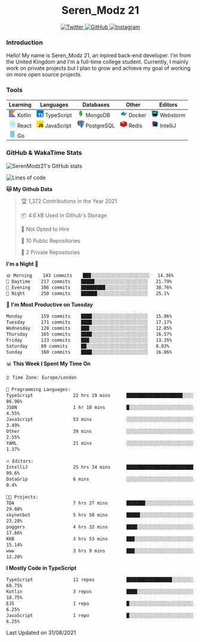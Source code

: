 <div align="center">
  <h1>Seren_Modz 21</h1>
  <a href="https://twitter.com/SerenModz21">
    <img alt="Twitter" src="https://img.shields.io/badge/twitter%20-%231DA1F2.svg?&style=for-the-badge&logo=Twitter&logoColor=white">
  </a>
  <a href="https://github.com/SerenModz21">
    <img alt="GitHub" src="https://img.shields.io/badge/github%20-%23121011.svg?&style=for-the-badge&logo=github&logoColor=white">
  </a>
  <a href="https://www.instagram.com/serenmodz21">
    <img alt="Instagram" src="https://img.shields.io/badge/instagram%20-%23E4405F.svg?&style=for-the-badge&logo=Instagram&logoColor=white">
  </a>
</div>

### Introduction

Hello! My name is Seren_Modz 21, an inpired back-end developer. I'm from the United Kingdom and I'm a full-time college student. Currently, I mainly work on private projects but I plan to grow and achieve my goal of working on more open source projects. 

### Tools

 **Learning**                                        | **Languages**                                               | **Databases**                                               | **Other**                                           | **Editors**                                                  
-----------------------------------------------------|-------------------------------------------------------------|-------------------------------------------------------------|-----------------------------------------------------|--------------------------------------------------------------
 <img width="19px" src="./assets/kotlin.svg"> Kotlin | <img width="19px" src="./assets/typescript.svg"> TypeScript | <img width="19px" src="./assets/mongodb.svg"> MongoDB       | <img width="19px" src="./assets/docker.svg"> Docker | <img width="19px" src="./assets/webstorm.svg"> Webstorm      
 <img width="19px" src="./assets/react.svg"> React   | <img width="19px" src="./assets/javascript.svg"> JavaScript | <img width="19px" src="./assets/postgresql.svg"> PostgreSQL | <img width="19px" src="./assets/redis.svg"> Redis   | <img width="19px" src="./assets/intellij-idea.svg"> IntelliJ
 <img width="19px" src="./assets/go.svg"> Go         |                                                             |                                                             |                                                     |                                                                                                               

### GitHub & WakaTime Stats

![SerenModz21's GitHub stats](https://github-readme-stats.vercel.app/api?username=SerenModz21&show_icons=true&theme=dark)

<!--START_SECTION:waka-->
![Lines of code](https://img.shields.io/badge/From%20Hello%20World%20I%27ve%20Written-18288%20lines%20of%20code-blue)

**🐱 My Github Data** 

> 🏆 1,372 Contributions in the Year 2021
 > 
> 📦 4.6 kB Used in Github's Storage 
 > 
> 🚫 Not Opted to Hire
 > 
> 📜 10 Public Repositories 
 > 
> 🔑 2 Private Repositories  
 > 
**I'm a Night 🦉** 

```text
🌞 Morning    143 commits    ███░░░░░░░░░░░░░░░░░░░░░░   14.36% 
🌆 Daytime    217 commits    █████░░░░░░░░░░░░░░░░░░░░   21.79% 
🌃 Evening    386 commits    █████████░░░░░░░░░░░░░░░░   38.76% 
🌙 Night      250 commits    ██████░░░░░░░░░░░░░░░░░░░   25.1%

```
📅 **I'm Most Productive on Tuesday** 

```text
Monday       159 commits    ████░░░░░░░░░░░░░░░░░░░░░   15.96% 
Tuesday      171 commits    ████░░░░░░░░░░░░░░░░░░░░░   17.17% 
Wednesday    128 commits    ███░░░░░░░░░░░░░░░░░░░░░░   12.85% 
Thursday     165 commits    ████░░░░░░░░░░░░░░░░░░░░░   16.57% 
Friday       133 commits    ███░░░░░░░░░░░░░░░░░░░░░░   13.35% 
Saturday     80 commits     ██░░░░░░░░░░░░░░░░░░░░░░░   8.03% 
Sunday       160 commits    ████░░░░░░░░░░░░░░░░░░░░░   16.06%

```


📊 **This Week I Spent My Time On** 

```text
⌚︎ Time Zone: Europe/London

💬 Programming Languages: 
TypeScript               22 hrs 19 mins      █████████████████████░░░░   86.96% 
JSON                     1 hr 10 mins        █░░░░░░░░░░░░░░░░░░░░░░░░   4.55% 
JavaScript               53 mins             ░░░░░░░░░░░░░░░░░░░░░░░░░   3.49% 
Other                    39 mins             ░░░░░░░░░░░░░░░░░░░░░░░░░   2.55% 
YAML                     21 mins             ░░░░░░░░░░░░░░░░░░░░░░░░░   1.37%

🔥 Editors: 
IntelliJ                 25 hrs 34 mins      █████████████████████████   99.6% 
DataGrip                 6 mins              ░░░░░░░░░░░░░░░░░░░░░░░░░   0.4%

🐱‍💻 Projects: 
TDA                      7 hrs 27 mins       ███████░░░░░░░░░░░░░░░░░░   29.08% 
skynetbot                5 hrs 58 mins       █████░░░░░░░░░░░░░░░░░░░░   23.28% 
poggers                  4 hrs 32 mins       ████░░░░░░░░░░░░░░░░░░░░░   17.66% 
KKB                      3 hrs 53 mins       ███░░░░░░░░░░░░░░░░░░░░░░   15.14% 
www                      3 hrs 9 mins        ███░░░░░░░░░░░░░░░░░░░░░░   12.28%

```

**I Mostly Code in TypeScript** 

```text
TypeScript               11 repos            █████████████████░░░░░░░░   68.75% 
Kotlin                   3 repos             ████░░░░░░░░░░░░░░░░░░░░░   18.75% 
EJS                      1 repo              █░░░░░░░░░░░░░░░░░░░░░░░░   6.25% 
JavaScript               1 repo              █░░░░░░░░░░░░░░░░░░░░░░░░   6.25%

```



 Last Updated on 31/08/2021
<!--END_SECTION:waka-->
